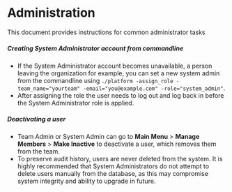 # Administration 

This document provides instructions for common administrator tasks

##### Creating System Administrator account from commandline
  - If the System Administrator account becomes unavailable, a person leaving the organization for example, you can set a new system admin from the commandline using `./platform -assign_role -team_name="yourteam" -email="you@example.com" -role="system_admin"`. 
  - After assigning the role the user needs to log out and log back in before the System Administrator role is applied.

##### Deactivating a user 

  - Team Admin or System Admin can go to **Main Menu** > **Manage Members** > **Make Inactive** to deactivate a user, which removes them from the team. 
  - To preserve audit history, users are never deleted from the system. It is highly recommended that System Administrators do not attempt to delete users manually from the database, as this may compromise system integrity and ability to upgrade in future. 
